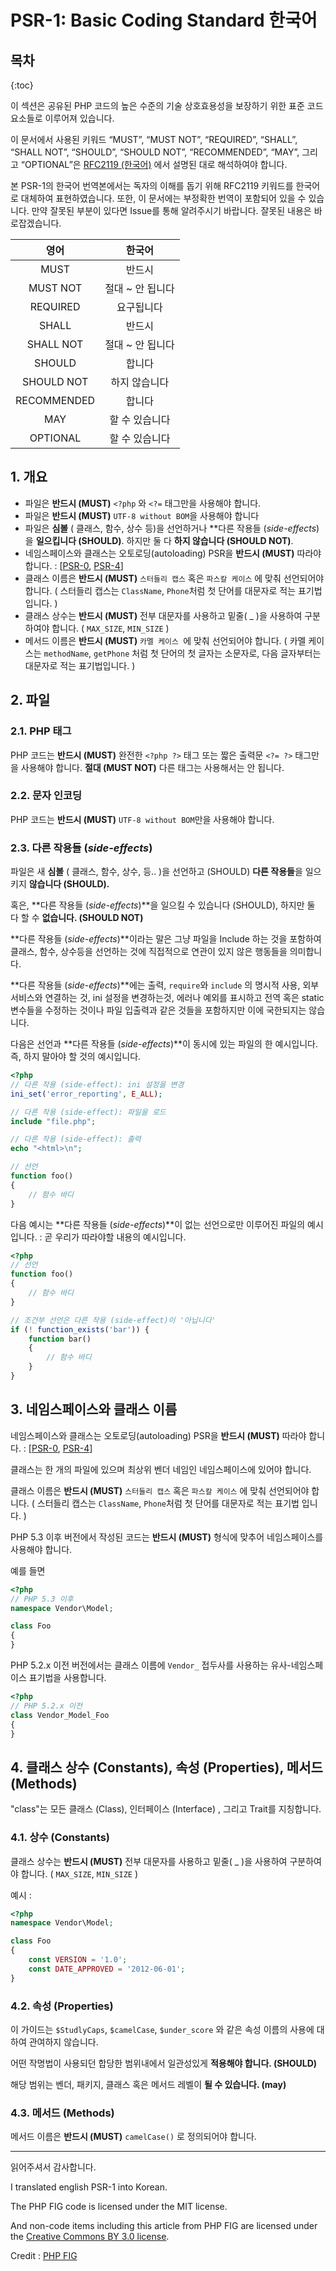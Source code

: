# PSR-1: Basic Coding Standard 한국어

## 목차

{:toc}



이 섹션은 공유된 PHP 코드의 높은 수준의 기술 상호효용성을 보장하기 위한 표준 코드 요소들로 이루어져 있습니다.

이 문서에서 사용된 키워드  “MUST”, “MUST NOT”, “REQUIRED”, “SHALL”, “SHALL NOT”, “SHOULD”, “SHOULD NOT”, “RECOMMENDED”, “MAY”, 그리고 “OPTIONAL”은 [RFC2119 (한국어)](https://techhtml.github.io/rfc/RFC2119.html) 에서 설명된 대로 해석하여야 합니다.

본 PSR-1의 한국어 번역본에서는 독자의 이해를 돕기 위해 RFC2119 키워드를 한국어로 대체하여 표현하였습니다. 또한, 이 문서에는 부정확한 번역이 포함되어 있을 수 있습니다. 만약 잘못된 부분이 있다면 Issue를 통해 알려주시기 바랍니다. 잘못된 내용은 바로잡겠습니다.

|    영어     |      한국어      |
| :---------: | :--------------: |
|    MUST     |      반드시      |
|  MUST NOT   | 절대 ~ 안 됩니다 |
|  REQUIRED   |    요구됩니다    |
|    SHALL    |      반드시      |
|  SHALL NOT  | 절대 ~ 안 됩니다 |
|   SHOULD    |      합니다      |
| SHOULD NOT  |  하지 않습니다   |
| RECOMMENDED |      합니다      |
|     MAY     |  할 수 있습니다  |
|  OPTIONAL   |  할 수 있습니다  |





## 1. 개요

* 파일은 **반드시 (MUST)** `<?php` 와 `<?=` 태그만을 사용해야 합니다.
* 파일은 **반드시 (MUST)**  `UTF-8 without BOM`을 사용해야 합니다
* 파일은 **심볼** ( 클래스, 함수, 상수 등)을 선언하거나 **다른 작용들 (*side-effects*)을 **일으킵니다 (SHOULD)**. 하지만 둘 다 **하지 않습니다 (SHOULD NOT)**.
* 네임스페이스와 클래스는 오토로딩(autoloading) PSR을 **반드시 (MUST)** 따라야 합니다. : [[PSR-0](https://github.com/php-fig/fig-standards/blob/master/accepted/PSR-0.md), [PSR-4](https://github.com/php-fig/fig-standards/blob/master/accepted/PSR-4-autoloader.md)] 
* 클래스 이름은 **반드시 (MUST)** `스터들리 캡스` 혹은 `파스칼 케이스` 에 맞춰 선언되어야 합니다. ( 스터들리 캡스는 `ClassName`,  `Phone`처럼 첫 단어를 대문자로 적는 표기법 입니다.  )
* 클래스 상수는 **반드시 (MUST)** 전부 대문자를 사용하고 밑줄( _ )을 사용하여 구분하여야 합니다.  ( `MAX_SIZE`,  `MIN_SIZE` )
* 메서드 이름은 **반드시 (MUST)**  `카멜 케이스 `에 맞춰 선언되어야 합니다. ( 카멜 케이스는 `methodName`, `getPhone` 처럼 첫 단어의 첫 글자는 소문자로, 다음 글자부터는 대문자로 적는 표기법입니다. )



## 2. 파일 

### 2.1. PHP 태그

PHP 코드는 **반드시 (MUST)**  완전한 `<?php ?>` 태그 또는 짧은 출력문  `<?= ?>` 태그만을 사용해야 합니다. **절대 (MUST NOT)** 다른 태그는 사용해서는 안 됩니다. 

### 2.2. 문자 인코딩

PHP 코드는 **반드시 (MUST)** `UTF-8 without BOM`만을 사용해야 합니다.

### 2.3. 다른 작용들 (*side-effects*)

파일은 새 **심볼** ( 클래스, 함수, 상수, 등.. )을 선언하고 (SHOULD) **다른 작용들**을 일으키지 **않습니다 (SHOULD).**

혹은, **다른 작용들 (*side-effects*)**을 일으킬 수 있습니다 (SHOULD), 하지만 둘 다 할 수 **없습니다. (SHOULD NOT)**

**다른 작용들 (*side-effects*)**이라는 말은 그냥 파일을 Include 하는 것을 포함하여 클래스, 함수, 상수등을 선언하는 것에 직접적으로 연관이 있지 않은 행동들을 의미합니다.

**다른 작용들 (*side-effects*)**에는 출력, `require`와 `include` 의 명시적 사용, 외부 서비스와 연결하는 것, ini 설정을 변경하는것, 에러나 예외를 표시하고 전역 혹은 static 변수들을 수정하는 것이나 파일 입출력과 같은 것들을 포함하지만 이에 국한되지는 않습니다.

다음은 선언과 **다른 작용들 (*side-effects*)**이 동시에 있는 파일의 한 예시입니다. 즉, 하지 말아야 할 것의 예시입니다.

```php
<?php
// 다른 작용 (side-effect): ini 설정을 변경
ini_set('error_reporting', E_ALL);

// 다른 작용 (side-effect): 파일을 로드
include "file.php";

// 다른 작용 (side-effect): 출력
echo "<html>\n";

// 선언
function foo()
{
    // 함수 바디
}
```

다음 예시는 **다른 작용들 (*side-effects*)**이 없는 선언으로만 이루어진 파일의 예시입니다. : 곧 우리가 따라야할 내용의 예시입니다.

```php
<?php
// 선언 
function foo()
{
    // 함수 바디
}

// 조건부 선언은 다른 작용 (side-effect)이 '아닙니다'
if (! function_exists('bar')) {
    function bar()
    {
        // 함수 바디
    }
}
```



## 3. 네임스페이스와 클래스 이름

네임스페이스와 클래스는 오토로딩(autoloading) PSR을 **반드시 (MUST)** 따라야 합니다. : [[PSR-0](https://github.com/php-fig/fig-standards/blob/master/accepted/PSR-0.md), [PSR-4](https://github.com/php-fig/fig-standards/blob/master/accepted/PSR-4-autoloader.md)] 

클래스는 한 개의 파일에 있으며 최상위 벤더 네임인 네임스페이스에 있어야 합니다.

클래스 이름은 **반드시 (MUST)** `스터들리 캡스` 혹은 `파스칼 케이스` 에 맞춰 선언되어야 합니다. ( 스터들리 캡스는 `ClassName`,  `Phone`처럼 첫 단어를 대문자로 적는 표기법 입니다.  )

PHP 5.3 이후 버전에서 작성된 코드는 **반드시 (MUST)** 형식에 맞추어 네임스페이스를 사용해야 합니다.

예를 들면 

```php
<?php
// PHP 5.3 이후
namespace Vendor\Model;

class Foo
{
}
```

PHP 5.2.x 이전 버전에서는 클래스 이름에 `Vendor_` 접두사를 사용하는 유사-네임스페이스 표기법을 사용합니다.

```php
<?php
// PHP 5.2.x 이전
class Vendor_Model_Foo
{
}
```



## 4. 클래스 상수 (Constants), 속성 (Properties), 메서드 (Methods)

"class"는 모든 클래스 (Class), 인터페이스 (Interface) , 그리고 Trait를 지칭합니다.

### 4.1. 상수 (Constants)

클래스 상수는 **반드시 (MUST)** 전부 대문자를 사용하고 밑줄( _ )을 사용하여 구분하여야 합니다.  ( `MAX_SIZE`,  `MIN_SIZE` )

예시 :

```php
<?php
namespace Vendor\Model;

class Foo
{
    const VERSION = '1.0';
    const DATE_APPROVED = '2012-06-01';
}
```

### 4.2. 속성 (Properties)

이 가이드는 `$StudlyCaps`, `$camelCase`, `$under_score` 와 같은 속성 이름의 사용에 대하여 관여하지 않습니다.

어떤 작명법이 사용되던 합당한 범위내에서 일관성있게 **적용해야 합니다. (SHOULD)**

해당 범위는 벤더, 패키지, 클래스 혹은 메서드 레벨이 **될 수 있습니다. (may)**

### 4.3. 메서드 (Methods)

메서드 이름은 **반드시 (MUST)** `camelCase()` 로 정의되어야 합니다.



-------





읽어주셔서 감사합니다.



I translated english PSR-1 into Korean. 

The PHP FIG code is licensed under the MIT license.

And non-code items including this article from PHP FIG are licensed under the  [Creative Commons BY 3.0 license](https://creativecommons.org/licenses/by/3.0). 

Credit : [PHP FIG](https://www.php-fig.org/psr/psr-1/) 


